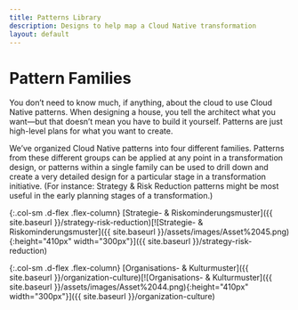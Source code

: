 ```yaml
---
title: Patterns Library
description: Designs to help map a Cloud Native transformation
layout: default
---
```


# Pattern Families

You don’t need to know much, if anything, about the cloud to use Cloud Native patterns. When designing a house, you tell the architect what you want—but that doesn’t mean you have to build it yourself. Patterns are just high-level plans for what you want to create.

We’ve organized Cloud Native patterns into four different families. Patterns from these different groups can be applied at any point in a transformation design, or patterns within a single family can be used to drill down and create a very detailed design for a particular stage in a transformation initiative. (For instance: Strategy & Risk Reduction patterns might be most useful in the early planning stages of a transformation.)

<div class="row patterns-section">

{:.col-sm .d-flex .flex-column}
[Strategie- & Riskominderungsmuster]({{ site.baseurl }}/strategy-risk-reduction)[![Strategie- & Riskominderungsmuster]({{ site.baseurl }}/assets/images/Asset%2045.png){:height="410px" width="300px"}]({{ site.baseurl }}/strategy-risk-reduction)

{:.col-sm .d-flex .flex-column}
[Organisations- & Kulturmuster]({{ site.baseurl }}/organization-culture)[![Organisations- & Kulturmuster]({{ site.baseurl }}/assets/images/Asset%2044.png){:height="410px" width="300px"}]({{ site.baseurl }}/organization-culture)

<!--
{:.col-sm .d-flex .flex-column}
[Development & Design]({{ site.baseurl }}/development-design)[![Development & Design]({{ site.baseurl }}/assets/images/Asset%2047.png){:height="410px" width="300px"}]({{ site.baseurl }}/development-design)
-->
<!--
{:.col-sm .d-flex .flex-column}
[Infrastructure & Cloud]({{ site.baseurl }}/infrastructure-cloud)[![Infrastructure & Cloud]({{ site.baseurl }}/assets/images/Asset%2043.png){:height="410px" width="300px"}]({{ site.baseurl }}/infrastructure-cloud)
-->
<!--
{:.col-sm .d-flex .flex-column}
[Operations]({{ site.baseurl }}/operations)[![Operations]({{ site.baseurl }}/assets/images/Operations-patterns.png){:height="410px" width="300px"}]({{ site.baseurl }}/operations)
-->

</div>
